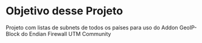 # Objetivo desse Projeto
Projeto com listas de subnets de todos os países para uso do Addon GeoIP-Block do Endian Firewall UTM Community
